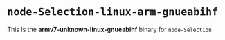 # `node-Selection-linux-arm-gnueabihf`

This is the **armv7-unknown-linux-gnueabihf** binary for `node-Selection`
